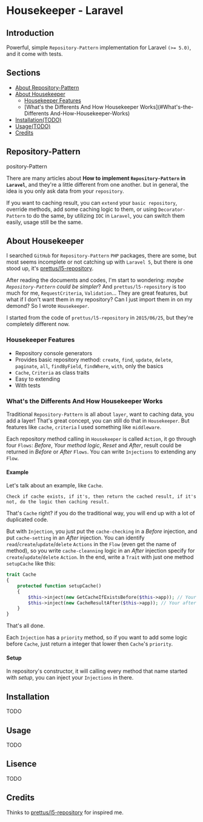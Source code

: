 # Housekeeper - Laravel


## Introduction


Powerful, simple `Repository-Pattern` implementation for Laravel `(>= 5.0)`, and it come with tests.


## Sections

- [About Repository-Pattern](#Repository-Pattern)
- [About Housekeeper](#About-Housekeeper)
	- [Housekeeper Features](#Housekeeper-Features)
	- [What's the Differents And How Housekeeper Works](#What's-the-Differents And-How-Housekeeper-Works)
- [Installation(TODO)](#Installation)
- [Usage(TODO)](#Usage)
- [Credits](#Credits)


## Repository-Pattern
pository-Pattern

There are many articles about **How to implement `Repository-Pattern` in `Laravel`**, and they're a little different from one another. but in general, the idea is you only ask data from your `repository`. 

If you want to caching result, you can `extend` your `basic repository`, override methods, add some caching logic to them, or using `Decorator-Pattern` to do the same, by utilizing `IOC` in `Laravel`, you can switch them easily, usage still be the same.


## About Housekeeper


I searched `GitHub` for `Repository-Pattern` `PHP` packages, there are some, but most seems incomplete or not catching up with `Laravel 5`, but there is one stood up, it's [prettus/l5-repository](https://github.com/prettus/l5-repository).

After reading the documents and codes, I'm start to wondering: *maybe `Repository-Pattern` could be simpler*? And `prettus/l5-repository` is too much for me, `RequestCriteria`, `Validation`... They are great features, but what if I don't want them in my repository? Can I just import them in on my demond? So I wrote `Housekeeper`. 

I started from the code of `prettus/l5-repository` in `2015/06/25`, but they're completely different now.


### Housekeeper Features


* Repository console generators
* Provides basic repository method: `create`, `find`, `update`, `delete`, `paginate`, `all`, `findByField`, `findWhere`, `with`, only the basics
* `Cache`, `Criteria` as class traits
* Easy to extending
* With tests


### What's the Differents And How Housekeeper Works


Traditional `Repository-Pattern` is all about `layer`, want to caching data, you add a layer! That's great concept, you can still do that in `Housekeeper`. But features like `cache`, `criteria` I used something like `middleware`.

Each repository method calling in `Housekeeper` is called `Action`, it go through four `Flows`: *Before*, *Your method logic*, *Reset* and *After*, result could be returned in *Before* or *After* `Flows`. You can write `Injections` to extending any `Flow`.

#### Example

Let's talk about an example, like `Cache`.

	Check if cache exists, if it's, then return the cached result, if it's not, do the logic then caching result.

That's `Cache` right? if you do the traditional way, you will end up with a lot of duplicated code.

But with `Injection`, you just put the `cache-checking` in a *Before* injection, and put `cache-setting` in an *After* injection. You can identify `read`/`create`/`update`/`delete` `Actions` in the `Flow` (even get the name of method), so you write `cache-cleanning` logic in an *After* injection specify for `create`/`update`/`delete` `Action`. In the end, write a `Trait` with just one method `setupCache` like this:

```php
trait Cache
{
	protected function setupCache()
	{
		$this->inject(new GetCacheIfExistsBefore($this->app)); // Your before injection
		$this->inject(new CacheResultAfter($this->app)); // Your after injection
	}
}
```

That's all done.

Each `Injection` has a `priority` method, so if you want to add some logic before `Cache`, just return a integer that lower then `Cache`'s `priority`.


#### Setup


In repository's constructor, it will calling every method that name started with *setup*, you can inject your `Injections` in there.


## Installation


TODO


## Usage


TODO


## Lisence


TODO


## Credits


Thinks to [prettus/l5-repository](https://github.com/prettus/l5-repository) for inspired me.

